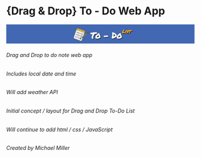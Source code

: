 # {Drag & Drop} To - Do Web App
![App Logo](todologo.jpg)
###### Drag and Drop to do note web app
###### Includes local date and time
###### Will add weather API 
###### Initial concept / layout for Drag and Drop To-Do List 
###### Will continue to add html / css / JavaScript
###### Created by Michael Miller 
